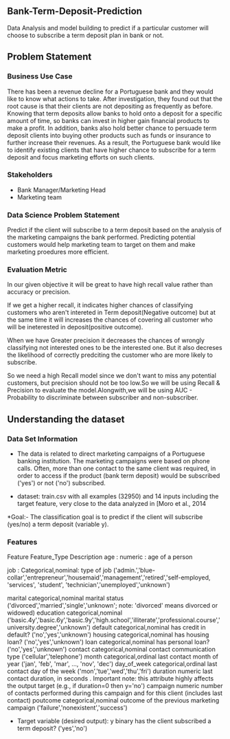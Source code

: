 ## Bank-Term-Deposit-Prediction
Data Analysis and model building to predict if a particular customer will choose to subscribe a term deposit plan in bank or not.

## Problem Statement
### Business Use Case
There has been a revenue decline for a Portuguese bank and they would like to know what actions to take. After investigation, they found out that the root cause is that their clients are not depositing as frequently as before. Knowing that term deposits allow banks to hold onto a deposit for a specific amount of time, so banks can invest in higher gain financial products to make a profit. In addition, banks also hold better chance to persuade term deposit clients into buying other products such as funds or insurance to further increase their revenues. As a result, the Portuguese bank would like to identify existing clients that have higher chance to subscribe for a term deposit and focus marketing efforts on such clients.

### Stakeholders
* Bank Manager/Marketing Head
* Marketing team

### Data Science Problem Statement
Predict if the client will subscribe to a term deposit based on the analysis of the marketing campaigns the bank performed. Predicting potential customers would help marketing team to target on them and make marketing proedures more efficient.

### Evaluation Metric
In our given objective it will be great to have high recall value rather than accuracy or precision.

If we get a higher recall, it indicates higher chances of classifying customers who aren't intereted in Term deposit(Negative outcome) but at the same time it will increases the chances of covering all customer who will be ineterested in deposit(positive outcome).

When we have Greater precision it decreases the chances of wrongly classifying not interested ones to be the interested one. But it also decreses the likelihood of correctly predciting the customer who are more likely to subscribe.

So we need a high Recall model since we don't want to miss any potential customers, but precision should not be too low.So we will be using Recall & Precision to evaluate the model.Alongwith,we will be using AUC - Probability to discriminate between subscriber and non-subscriber.

## Understanding the dataset
### Data Set Information

* The data is related to direct marketing campaigns of a Portuguese banking institution. The marketing campaigns were based on phone calls. Often, more than one contact to the same client was required, in order to access if the product (bank term deposit) would be subscribed ('yes') or not ('no') subscribed.

* dataset: train.csv with all examples (32950) and 14 inputs including the target feature,  very close to the data analyzed in [Moro et al., 2014

*Goal:- The classification goal is to predict if the client will subscribe (yes/no) a term deposit (variable y).

### Features

Feature	         Feature_Type	         Description
age	      :       numeric	           :    age of a person

job	      :       Categorical,nominal:   type of job ('admin.','blue-collar','entrepreneur','housemaid','management','retired','self-employed, 'services',                                                                'student', 'technician','unemployed','unknown')


marital	         categorical,nominal	   marital status ('divorced','married','single','unknown'; note: 'divorced' means divorced or widowed)
education	       categorical,nominal	   ('basic.4y','basic.6y','basic.9y','high.school','illiterate','professional.course','university.degree','unknown')
default	         categorical,nominal	   has credit in default? ('no','yes','unknown')
housing	         categorical,nominal	   has housing loan? ('no','yes','unknown')
loan	           categorical,nominal	   has personal loan? ('no','yes','unknown')
contact	         categorical,nominal	   contact communication type ('cellular','telephone')
month	           categorical,ordinal	   last contact month of year ('jan', 'feb', 'mar', ..., 'nov', 'dec')
day_of_week	     categorical,ordinal	   last contact day of the week ('mon','tue','wed','thu','fri')
duration	       numeric	               last contact duration, in seconds . Important note: this attribute highly affects the output target (e.g., if duration=0 then y='no')
campaign	       numeric	               number of contacts performed during this campaign and for this client (includes last contact)
poutcome	       categorical,nominal	   outcome of the previous marketing campaign ('failure','nonexistent','success')

* Target variable (desired output):
y	               binary	                 has the client subscribed a term deposit? ('yes','no')
